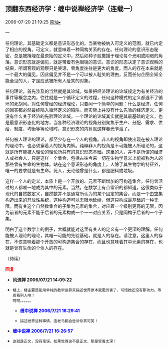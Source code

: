 ## 顶翻东西经济学：缠中说禅经济学（连载一）
2006-07-20 21:19:25
[原址▸](http://www.fxgan.com/chan_time/2006_07_12/275.htm)


一

任何理论，其基础定义都是意识形态化的。当某物被纳入可定义的范围，就已内定了相应的视角。可定义，就意味着一种同构关系的存在。任何理论的意识形态秘密，总是被掩埋在最原始的定义中，然后如种子般撒播于理论每个光明或阴暗的角落。意识形态就是偏见，就是带着有色眼镜的意识。意识的形态决定了意识观察的结果，所谓客观的观察只是笑话，零角度往往是更大的角度。而人的存在本来就是一个最大的偏见，因此偏见并不是一个可以被人耻笑的理由，反而任何企图全知全能全见的人，才是应该被所有人耻笑的对象。

任何理论，首先涉及的当然就是其论域。如果把经济理论的论域规定为有关经济的事件等概念之内，往往就是一个循环定义的过程，任何这种模式的定义都逃不了循环的死胡同。对任何曾经的经济理论，只要问一个简单的问题：什么是经济，任何的回答都必然最终陷入循环定义的陷阱。而实际上并没有什么先验的经济定义，更没有什么关于经济的先验理论论域。一个理论的论域其实就是其最基础的定义，也是最意识形态化的地方，当各种经济理论的视角分别聚焦于生产、分配、需求、供给、制度、均衡等等论域时，意识形态的内裤就这样春光乍泄了。

任何被人理论的理论，都至少存在一个人的视角。非人的视角即使出现在被人理论的理论中，也必须穿着人的视角内裤。纯粹非人的视角是不可能被人所理论的，这就是所有能被人理论的理论所共有的意识形态基础。这里的人，并不是所谓的经济人或社会人，只是这样一个集合，包括古往今来一切在生物学意义上能被称为人的那些曾有生命的生物体。站在这个意识形态的角度上，人除了其生物学的特征外，唯一的要求就是有生命。死人，无论他曾是什么，都是肥料或垃圾。

这样一个人的定义，本质上是一个开放的、元素不断增加的可构造集合，任何曾活过的人都唯一地成为其中的元素。当然，在数学上有点常识的都知道，这很类似于现代的自然数定义，自然数并不是通常所认为的某个固定的集合，而是一个由空集构造出来的开放性系统，这种构造可以无限地延续，但这只构成最基础的一种无限。而有关这个自然数集合的子集为元素的集合，对应着一个级别更高的无限，因为前者的元素不能于后者的元素构成一个一一对应关系，只是同构于后者的一个子集。

明白了这个数学上的例子，大概就能对这里有关人的定义有一个更深的理解。任何能被人理论的理论，其唯一可能的先验基础，就是人的存在。请注意，这里人的存在，不仅意味着那个开放的可构造集合的存在，而且也意味着其中元素的存在，也就是曾有生命的个体人的存在。

（待续）




**<font color='red'>回复</font>**


- **风流禅  2006/07/21 14:09:22**
- ```
  楼上，楼主要是能用单纯的数学运算来描述世界原本就更厉害了，可惜她还没有那功力。等着看别人吧！
  呵呵。。。。。。
  ```
   - **<font color='blue'>缠中说禅 2006/7/21 16:29:41</font>**
   - ```
     描述世界这种事情，连老马都会告诉你其可笑！ 
     ```
- **<font color='blue'>缠中说禅 2006/7/21 16:26:57</font>**
- ```
  这就是正文，没有笔误。如果觉得这不是正文，那是受毒太深！
  ```
